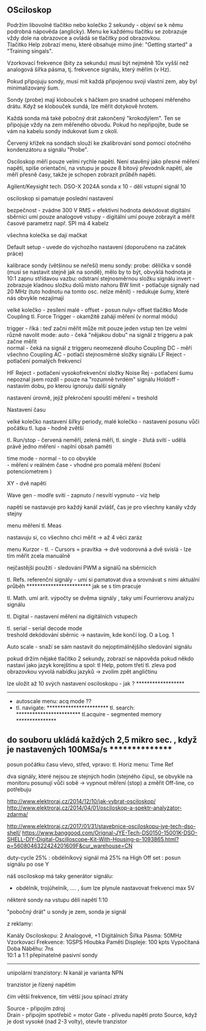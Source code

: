 OSciloskop
-------------

Podržím libovolné tlačítko nebo kolečko  2 sekundy - objeví se k němu podrobná nápověda (anglicky). 
Menu ke každému tlačítku se zobrazuje vždy dole na obrazovce a ovládá se tlačítky pod obrazovkou.  
Tlačítko Help zobrazí menu, které  obsahuje mimo jiné: "Getting started" a  "Training singals". 

Vzorkovací frekvence (bity za sekundu) musí být nejméně 10x vyšší než analogová šířka pásma, tj. frekvence signálu, který měřím (v Hz).


Pokud připojuju sondy, musí mít každá připojenou svoji vlastní zem, 
aby byl minimalizovaný šum.

Sondy (probe) mají klobouček s háčkem pro snadné uchopení měřeného drátu. Když se klobouček sundá, lze měřit dotykově hrotem. 

Každá sonda má také pobočný drát zakončený "krokodýlem". Ten se připojuje vždy na zem měřeného obvodu. Pokud ho nepřipojíte, 
bude se vám na kabelu sondy indukovat šum z okolí.

Červený křížek na sondách slouží ke zkalibrování sond pomocí otočného kondenzátoru a signálu "Probe".

Osciloskop měří pouze velmi rychle napětí.
Není stavěný jako přesné měření napětí, spíše orientační, na vstupu je pouze 8 bitový převodník napětí, ale měří přesně časy, takže je schopen zobrazit *průběh* napětí. 

Agilent/Keysight tech. DSO-X 2024A 
sonda x 10 - dělí vstupní signál 10

osciloskop si pamatuje poslední nastavení 

bezpečnost - zvádne 300 V RMS = efektivní hodnota 
dekódovat digitální sběrnici umí pouze analogové vstupy - 
digitální umí pouye zobrayit a měřit časové parametrz 
např. SPI má 4 kabelz 

všechna kolečka se dají mačkat 

Default setup - uvede do výchozího nastavení (doporučeno na začátek práce)

kalibrace sondy (většinou se neřeší) 
menu sondy: 
probe: dělička v sondě (musí se nastavit stejně jak na sondě), mělo by to být, obvyklá hodnota je 10:1
zapnu střídavou vazbu: odstraní stejnosměrnou složku signálu 
invert - zobrazuje kladnou složku dolů místo nahoru 
BW limit - potlačuje signály nad 20 MHz (tuto hodnotu na tomto osc. nelze měnít) - redukuje šumy, které nás obvykle nezajímají  
 
 velké kolečko - zesílení 
 malé - offset - posun nuly= offset 
 tlačítko Mode Coupling 
 tl. Force Trigger - okamžitě zahájí měření (v normal módu) 
 
 trigger - říká : teď začni měřit 
 může mít pouze jeden vstup ten lze velmi různě navolit 
 mode: auto - čeká "nějakou dobu" na signál z triggeru a pak začne měřit  
 normal - čeká na signál z triggeru neomezeně dlouho 
 Coupling DC - měří všechno 
 Coupling AC - potlačí stejnosměrné složky signálu 
 LF Reject - potlačení pomalých frekvencí 
 
 HF Reject - potlačení vysokofrekvenční složky 
 Noise Rej - potlačení šumu   nepoznal jsem rozdíl  - pouze na "rozumně tvrdém" signálu 
 Holdoff - nastavím dobu, po kterou ignoruju další signály
 
 nastavení úrovně, jejíž překročení spouští měření = treshold  
 
 Nastavení času 
  
 velké kolečko nastavení šířky periody, 
 malé kolečko - nastavení posunu vůči počátku 
 tl. lupa - hodně zvětší 
 
 tl. Run/stop - červená neměří, zelená měří, 
 tl. single - žlutá svítí - udělá právě jedno měření - naplní obsah paměti 
 
 
 time mode - normal - to co obvykle  
           - měření v reálném čase - vhodné pro pomalá měření (točení potenciometrem )

           
XY - dvě napětí
           
           
           
Wave  gen - modře svítí - zapnuto / nesvítí vypnuto - viz help 

napětí se nastavuje pro každý kanál zvlášť, čas je pro všechny kanály vždy stejny 

menu měření tl. Meas 

nastavuju si, co všechno chci měřit -> až 4 věci zaráz

menu Kurzor - tl. - Cursors = pravítka -> dvě vodorovná a dvě svislá - lze tím měřit zcela manuálně 

nejčastější použití - sledování PWM a signálů na sběrnicích 

tl. Refs. referenční signály - umí si pamatovat dva a srovnávat s nimi aktuální průběh 
************************ jak se s tím pracuje 

tl. Math. umí arit. výpočty se dvěma signály , taky umí Fourrierovu analýzu signálu 

tl. Digital - nastavení měření na digitálních vstupech 

tl.  serial - serial decode mode  
treshold dekódování sběrnic -> nastavím, kde končí log. O a Log. 1  

Auto scale - snaží se sám nastavit do nejoptimálnějšího sledování signálu 

pokud držím nějaké tlačítko 2 sekundy, zobrazí se nápověda 
pokud někdo nastaví jako jazyk korejštinu a spol: tl Help, potom třetí tl. zleva pod obrazovkou vyvolá nabídku jazyků -> zvolím zpět angličtinu 

lze uložit až 10 svých nastavení osciloskopu - jak ? ******************


 
***************************
- autoscale menu: acq mode ??  
- tl. navigate: ***********************
tl. search: ************************
tl.acquire  - segmented memory ***************



do souboru ukládá každých 2,5 mikro sec. , když je nastavených 100MSa/s **************
-----------------------------------
posun počátku času vlevo, střed, vpravo: tl. Horiz menu: Time Ref 

dva signály, které nejsou ze stejných hodin (stejného čipu), se obvykle na monitoru posunují vůči sobě -> vypnout 
měření (stop) a změřit Off-line, co potřebuju 



http://www.elektroraj.cz/2014/12/10/jak-vybrat-osciloskop/
http://www.elektroraj.cz/2014/04/01/osciloskop-a-spektr-analyzator-zdarma/

http://www.elektroraj.cz/2017/01/31/stavebnice-osciloskopu-jye-tech-dso-shell/
https://www.banggood.com/Orignal-JYE-Tech-DS0150-15001K-DSO-SHELL-DIY-Digital-Oscilloscope-Kit-With-Housing-p-1093865.html?p=5608046322424201609F&cur_warehouse=CN





duty-cycle 25% : obdélníkový signál má 25% na High
Off set : posun signálu po ose Y 

náš osciloskop má taky generátor signálu: 
- obdélník, trojúhelník, .... , šum 
lze plynule nastavovat frekvenci 
max 5V 



některé sondy na vstupu dělí napětí 1:10 

"pobočný drát" u sondy je zem, sonda je signál 




z reklamy: 

Kanály Osciloskopu:
    2 Analogové, +1 Digitálních 
Šířka Pásma:
    50MHz 
Vzorkovací Frekvence:
    1GSPS 
Hloubka Paměti Displeje:
    100 kpts 
Vypočítaná Doba Náběhu:
    7ns  
10:1 a 1:1 přepínatelné pasivní sondy 
******************************************************************************
unipolární tranzistory: 
N kanál je varianta NPN 

tranzistor je řízený napětím 

čím větší frekvence, tím větší jsou spínací ztráty 

Source - připojím zdroj  
Drain  - připojím spotřebič = motor 
Gate  - přivedu napětí proto Source, když je dost vysoké (nad 2-3 volty), otevře tranzistor 

